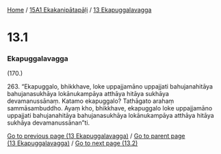 
[Home](/) / [15A1 Ekakanipātapāḷi](/tipitaka/15A1.md) / [13 Ekapuggalavagga](/tipitaka/15A1/13.md)

# 13.1

### Ekapuggalavagga

(170.)

263\. “Ekapuggalo, bhikkhave, loke uppajjamāno uppajjati bahujanahitāya bahujanasukhāya lokānukampāya atthāya hitāya sukhāya devamanussānaṃ. Katamo ekapuggalo? Tathāgato arahaṃ sammāsambuddho. Ayaṃ kho, bhikkhave, ekapuggalo loke uppajjamāno uppajjati bahujanahitāya bahujanasukhāya lokānukampāya atthāya hitāya sukhāya devamanussānan”ti.

[Go to previous page (13 Ekapuggalavagga)](/tipitaka/15A1/13.md) / [Go to parent page (13 Ekapuggalavagga)](/tipitaka/15A1/13.md) / [Go to next page (13.2)](/tipitaka/15A1/13/13.2.md)


